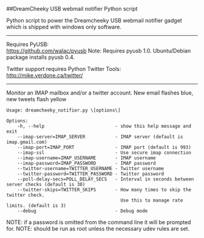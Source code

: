 ##DreamCheeky USB webmail notifier Python script

Python script to power the Dreamcheeky USB webmail notifier gadget which is shipped with windows only software.

- - -

Requires PyUSB:  
<https://github.com/walac/pyusb>
Note: Requires pyusb 1.0. Ubuntu/Debian package installs pyusb 0.4.

Twitter support requires Python Twitter Tools:  
<http://mike.verdone.ca/twitter/>

- - -
Monitor an IMAP mailbox and/or a twitter account.
New email flashes blue, new tweets flash yellow

````
Usage: dreamcheeky_notifier.py \[options\]

Options:
    -h, --help                          - show this help message and exit
    --imap-server=IMAP_SERVER           - IMAP server (default is imap.gmail.com)
    --imap-port=IMAP_PORT               - IMAP port (default is 993)
    --imap-ssl                          - Use secure imap connection
    --imap-username=IMAP_USERNAME       - IMAP username
    --imap-password=IMAP_PASSWORD       - IMAP password
    --twitter-username=TWITTER_USERNAME - Twitter username
    --twitter-password=TWITTER_PASSWORD - Twitter password
    --poll-delay-secs=POLL_DELAY_SECS   - Interval in seconds between server checks (default is 30)
    --twitter-skips=TWITTER_SKIPS       - How many times to skip the twitter check.
                                          Use this to manage rate limits. (default is 3)
    --debug                             - Debug mode
````

NOTE: if a password is omitted from the command line it will be prompted for.
NOTE: should be run as root unless the necessary udev rules are set.
